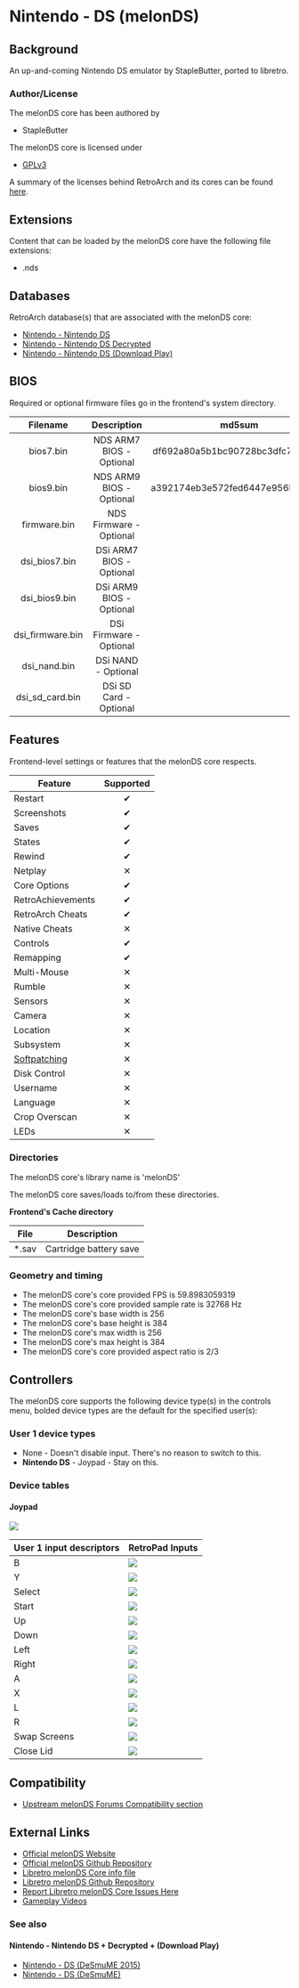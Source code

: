 # Nintendo - DS (melonDS)

## Background

An up-and-coming Nintendo DS emulator by StapleButter, ported to libretro.

### Author/License

The melonDS core has been authored by

- StapleButter

The melonDS core is licensed under

- [GPLv3](https://github.com/libretro/melonDS/blob/master/LICENSE)

A summary of the licenses behind RetroArch and its cores can be found [here](../development/licenses.md).

## Extensions

Content that can be loaded by the melonDS core have the following file extensions:

- .nds

## Databases

RetroArch database(s) that are associated with the melonDS core:

- [Nintendo - Nintendo DS](https://github.com/libretro/libretro-database/blob/master/rdb/Nintendo%20-%20Nintendo%20DS.rdb)
- [Nintendo - Nintendo DS Decrypted](https://github.com/libretro/libretro-database/blob/master/rdb/Nintendo%20-%20Nintendo%20DS%20Decrypted.rdb)
- [Nintendo - Nintendo DS (Download Play)](https://github.com/libretro/libretro-database/blob/master/rdb/Nintendo%20-%20Nintendo%20DS%20(Download%20Play).rdb)

## BIOS

Required or optional firmware files go in the frontend's system directory.

|   Filename       |    Description           |              md5sum              |
|:----------------:|:------------------------:|:--------------------------------:|
| bios7.bin        | NDS ARM7 BIOS - Optional | df692a80a5b1bc90728bc3dfc76cd948 |
| bios9.bin        | NDS ARM9 BIOS - Optional | a392174eb3e572fed6447e956bde4b25 |
| firmware.bin     | NDS Firmware - Optional  |                                  |
| dsi_bios7.bin    | DSi ARM7 BIOS - Optional |                                  |
| dsi_bios9.bin    | DSi ARM9 BIOS - Optional |                                  |
| dsi_firmware.bin | DSi Firmware - Optional  |                                  |
| dsi_nand.bin     | DSi NAND - Optional      |                                  |
| dsi_sd_card.bin  | DSi SD Card - Optional   |                                  |

## Features

Frontend-level settings or features that the melonDS core respects.

| Feature           | Supported |
|-------------------|:---------:|
| Restart           | ✔         |
| Screenshots       | ✔         |
| Saves             | ✔         |
| States            | ✔         |
| Rewind            | ✔         |
| Netplay           | ✕         |
| Core Options      | ✔         |
| RetroAchievements | ✔         |
| RetroArch Cheats  | ✔         |
| Native Cheats     | ✕         |
| Controls          | ✔         |
| Remapping         | ✔         |
| Multi-Mouse       | ✕         |
| Rumble            | ✕         |
| Sensors           | ✕         |
| Camera            | ✕         |
| Location          | ✕         |
| Subsystem         | ✕         |
| [Softpatching](../guides/softpatching.md) | ✕         |
| Disk Control      | ✕         |
| Username          | ✕         |
| Language          | ✕         |
| Crop Overscan     | ✕         |
| LEDs              | ✕         |

### Directories

The melonDS core's library name is 'melonDS'

The melonDS core saves/loads to/from these directories.

**Frontend's Cache directory**

| File  | Description            |
|:-----:|:----------------------:|
| *.sav | Cartridge battery save |

### Geometry and timing

- The melonDS core's core provided FPS is 59.8983059319
- The melonDS core's core provided sample rate is 32768 Hz
- The melonDS core's base width is 256
- The melonDS core's base height is 384
- The melonDS core's max width is 256
- The melonDS core's max height is 384
- The melonDS core's core provided aspect ratio is 2/3

## Controllers

The melonDS core supports the following device type(s) in the controls menu, bolded device types are the default for the specified user(s):

### User 1 device types

- None - Doesn't disable input. There's no reason to switch to this.
- **Nintendo DS** - Joypad - Stay on this.

### Device tables

#### Joypad

![](../image/controller/nds.png)

| User 1 input descriptors | RetroPad Inputs                             |
|--------------------------|---------------------------------------------|
| B                        | ![](../image/retropad/retro_b.png)          |
| Y                        | ![](../image/retropad/retro_y.png)          |
| Select                   | ![](../image/retropad/retro_select.png)     |
| Start                    | ![](../image/retropad/retro_start.png)      |
| Up                       | ![](../image/retropad/retro_dpad_up.png)    |
| Down                     | ![](../image/retropad/retro_dpad_down.png)  |
| Left                     | ![](../image/retropad/retro_dpad_left.png)  |
| Right                    | ![](../image/retropad/retro_dpad_right.png) |
| A                        | ![](../image/retropad/retro_a.png)          |
| X                        | ![](../image/retropad/retro_x.png)          |
| L                        | ![](../image/retropad/retro_l1.png)         |
| R                        | ![](../image/retropad/retro_r1.png)         |
| Swap Screens             | ![](../image/retropad/retro_r2.png)         |
| Close Lid                | ![](../image/retropad/retro_l3.png)         |

## Compatibility

- [Upstream melonDS Forums Compatibility section](http://melonds.kuribo64.net/board/forum.php?id=3)

## External Links

- [Official melonDS Website](http://melonds.kuribo64.net/)
- [Official melonDS Github Repository](https://github.com/StapleButter/melonDS)
- [Libretro melonDS Core info file](https://github.com/libretro/libretro-super/blob/master/dist/info/melonds_libretro.info)
- [Libretro melonDS Github Repository](https://github.com/libretro/melonds)
- [Report Libretro melonDS Core Issues Here](https://github.com/libretro/melonds/issues)
- [Gameplay Videos](https://www.youtube.com/playlist?list=PLRbgg4gk_0IfJciIgm46lbEVafdpVyyNA)

### See also

#### Nintendo - Nintendo DS + Decrypted + (Download Play)

- [Nintendo - DS (DeSmuME 2015)](desmume_2015.md)
- [Nintendo - DS (DeSmuME)](desmume.md)
